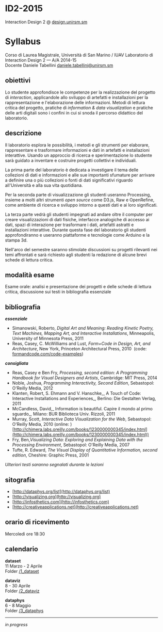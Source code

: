 # ID2-2015
Interaction Design 2 @ [design.unirsm.sm](http://design.unirsm.sm)

# Syllabus 

Corso di Laurea Magistrale, Università di San Marino / IUAV 
Laboratorio di Interaction Design 2 — A/A 2014-15  
Docente Daniele Tabellini <daniele.tabellini@unirsm.sm>

## obiettivi

Lo studente approfondisce le competenze per la realizzazione del progetto di _interaction_, applicandole allo sviluppo di artefatti e installazioni per la rappresentazione e l'elaborazione delle informazioni. Metodi di lettura critica del progetto, pratiche di _information & data visualization_ e pratiche delle arti digitali sono i confini in cui si snoda il percorso didattico del laboratorio. 

## descrizione

Il laboratorio esplora le possibilità, i metodi e gli strumenti per elaborare, rappresentare e trasformare informazioni e dati in artefatti e installazioni interattive. Usando un approccio di ricerca e sperimentazione lo studente sarà guidato a inventare e costruire progetti collettivi e individuali.

La prima parte del laboratorio è dedicata a investigare il tema delle collezioni di dati e informazioni e alle sue importanti sfumature per arrivare a definire una o più collezioni o fonti di dati significativi riguardo all'Università e alla sua vita quotidiana.

Per la seconda parte di visualizzazione gli studenti useranno Processing, insieme a molti altri strumenti _open source_ come D3.js, Raw e OpenRefine, come ambiente di ricerca e sviluppo intorno a questi dati e ai loro significati.

La terza parte vedrà gli studenti impegnati ad andare oltre il computer per creare visualizzazioni di dati fisiche, interfacce analogiche di accesso ai dati, spazi di interazione per trasformare i dati, artefatti astratti e installazioni interattive. Durante questa fase del laboratorio gli studenti approfondiranno e useranno piattaforme e tecnologie come Arduino e la stampa 3d. 

Nell'arco del semestre saranno stimolate discussioni su progetti rilevanti nei temi affrontati e sarà richiesto agli studenti la redazione di alcune brevi schede di lettura critica.

## modalità esame

Esame orale: analisi e presentazione dei progetti e delle schede di lettura critica, discussione sui testi in bibliografia essenziale

## bibliografia

**_essenziale_**

*   Simanowski, Roberto, _Digital Art and Meaning: Reading Kinetic Poetry, Text Machines, Mapping Art, and Interactive Installations_, Minneapolis, University of Minnesota Press, 2011
*   Reas, Casey, C. McWilliams and Lust, _Form+Code in Design, Art, and Architecture_, New York, Princeton Architectural Press, 2010 ­ (code: [formandcode.com/code­-examples](http://formandcode.com/code-examples))

**_consigliata_**

*   Reas, Casey e Ben Fry, _Processing, second edition: A Programming Handbook for Visual Designers and Artists_, Cambridge: MIT Press, 2014
*   Noble, Joshua, _Programming Interactivity, Second Edition_, Sebastopol: O'Reilly Media, 2012
*   Klanten, Robert, S. Ehmann and V. Hanschke,_ A Touch of Code: Interactive Installations and Experiences_, Berlino: Die Gestalten Verlag, 2011
*   McCandless, David,_ Information is beautiful. Capire il mondo al primo sguardo_, Milano: BUR Biblioteca Univ. Rizzoli, 2011
*   Murray, Scott, _Interactive Data Visualization for the Web_, Sebastopol: O'Reilly Media, 2010 (online: [](http://chimera.labs.oreilly.com/books/1230000000345/index.html))[http://chimera.labs.oreilly.com/books/1230000000345/index.html](http://chimera.labs.oreilly.com/books/1230000000345/index.html))
*   Fry, Ben,_Visualizing Data: Exploring and Explaining Data with the Processing Environment_, Sebastopol: O'Reilly Media, 2007
*   Tufte, R. Edward, _The Visual Display of Quantitative Information, second edition_, Cheshire: Graphic Press, 2001

_Ulteriori testi saranno segnalati durante le lezioni_

## sitografia

*   [](http://dataphys.org/list)[http://dataphys.org/list](http://dataphys.org/list)
*   [](http://visualizing.org)[http://visualizing.org](http://visualizing.org)
*   [](http://infosthetics.com)[http://infosthetics.com](http://infosthetics.com)
*   [](http://creativeapplications.net)[http://creativeapplications.net](http://creativeapplications.net)

## orario di ricevimento

Mercoledì ore 18:30

## calendario

**dataset**  
    11 Marzo - 2 Aprile  
    Folder [/1_dataset](https://github.com/Fupete/ID2-2015/tree/master/1_dataset)

**dataviz**  
    8 - 30 Aprile  
    Folder [/2_dataviz](https://github.com/Fupete/ID2-2015/tree/master/2_dataviz)

**dataphys**  
    6 - 8 Maggio  
       Folder [/3_dataphys](https://github.com/Fupete/ID2-2015/tree/master/3_dataphys)

---

_in progress_
